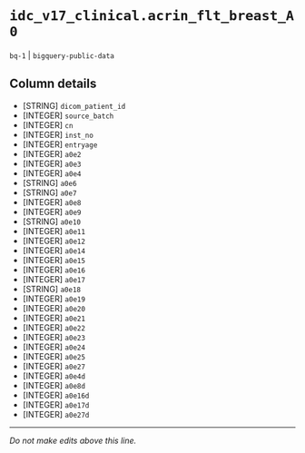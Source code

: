 # `idc_v17_clinical.acrin_flt_breast_A0`
`bq-1` | `bigquery-public-data`

## Column details
* [STRING]    `dicom_patient_id`
* [INTEGER]   `source_batch`
* [INTEGER]   `cn`
* [INTEGER]   `inst_no`
* [INTEGER]   `entryage`
* [INTEGER]   `a0e2`
* [INTEGER]   `a0e3`
* [INTEGER]   `a0e4`
* [STRING]    `a0e6`
* [STRING]    `a0e7`
* [INTEGER]   `a0e8`
* [INTEGER]   `a0e9`
* [STRING]    `a0e10`
* [INTEGER]   `a0e11`
* [INTEGER]   `a0e12`
* [INTEGER]   `a0e14`
* [INTEGER]   `a0e15`
* [INTEGER]   `a0e16`
* [INTEGER]   `a0e17`
* [STRING]    `a0e18`
* [INTEGER]   `a0e19`
* [INTEGER]   `a0e20`
* [INTEGER]   `a0e21`
* [INTEGER]   `a0e22`
* [INTEGER]   `a0e23`
* [INTEGER]   `a0e24`
* [INTEGER]   `a0e25`
* [INTEGER]   `a0e27`
* [INTEGER]   `a0e4d`
* [INTEGER]   `a0e8d`
* [INTEGER]   `a0e16d`
* [INTEGER]   `a0e17d`
* [INTEGER]   `a0e27d`

-------------------------------------------------------------------------------
*Do not make edits above this line.*
